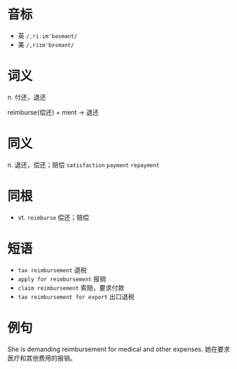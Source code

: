 # 音标

- 英 `/ˌriːim'bəsmənt/`
- 美 `/,riɪm'bɝsmənt/`

# 词义

n. 付还，退还




reimburse(偿还) + ment → 退还

# 同义

n. 退还，偿还；赔偿
`satisfaction` `payment` `repayment`

# 同根

- vt. `reimburse` 偿还；赔偿

# 短语

- `tax reimbursement` 退税
- `apply for reimbursement` 报销
- `claim reimbursement` 索赔，要求付款
- `tax reimbursement for export` 出口退税

# 例句

She is demanding reimbursement for medical and other expenses.
她在要求医疗和其他费用的报销。


